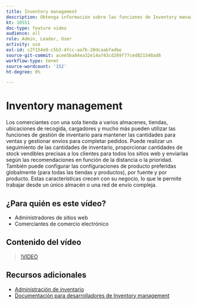 ```yaml
---
title: Inventory management
description: Obtenga información sobre las funciones de Inventory management y cómo puede utilizarlas para trabajar desde un único almacén o una red de envío compleja.
kt: 10551
doc-type: feature video
audience: all
role: Admin, Leader, User
activity: use
exl-id: c2f154e0-c5b3-4fcc-aa7b-20dcaabfadbe
source-git-commit: acee5ba84ea32e14a743cd269f77ced821548ad6
workflow-type: tm+mt
source-wordcount: '152'
ht-degree: 0%

---
```


# Inventory management

Los comerciantes con una sola tienda a varios almacenes, tiendas, ubicaciones de recogida, cargadores y mucho más pueden utilizar las funciones de gestión de inventario para mantener las cantidades para ventas y gestionar envíos para completar pedidos. Puede realizar un seguimiento de las cantidades de inventario, proporcionar cantidades de stock vendibles precisas a los clientes para todos los sitios web y enviarlas según las recomendaciones en función de la distancia o la prioridad. También puede configurar las configuraciones de producto preferidas globalmente (para todas las tiendas y productos), por fuente y por producto. Estas características crecen con su negocio, lo que le permite trabajar desde un único almacén o una red de envío compleja.

## ¿Para quién es este vídeo?

- Administradores de sitios web
- Comerciantes de comercio electrónico

## Contenido del vídeo

>[!VIDEO](https://video.tv.adobe.com/v/343748?quality=12&learn=on)

## Recursos adicionales

- [Administración de inventario](https://docs.magento.com/user-guide/catalog/inventory-management.html)
- [Documentación para desarrolladores de Inventory management](https://devdocs.magento.com/guides/v2.4/inventory/index.html)

